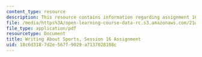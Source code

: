 ```yaml
---
content_type: resource
description: This resource contains information regarding assignment 16.
file: /media/https%3A/open-learning-course-data-rc.s3.amazonaws.com/21w-015-writing-and-rhetoric-writing-about-sports-fall-2013/18c6d3187d2e567f9029a7137028108c_MIT21W_015F13_Assignment16.pdf
file_type: application/pdf
resourcetype: Document
title: Writing About Sports, Session 16 Assignment
uid: 18c6d318-7d2e-567f-9029-a7137028108c
---
```

